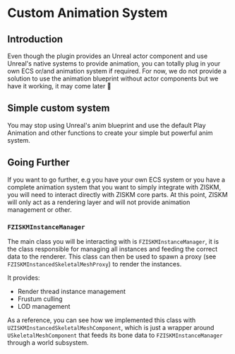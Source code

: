 # Custom Animation System

## Introduction
Even though the plugin provides an Unreal actor component and use Unreal's native systems to provide animation, you can totally plug in your own ECS or/and animation system if required. For now, we do not provide a solution to use the animation blueprint without actor components but we have it working, it may come later :eyes:

## Simple custom system
You may stop using Unreal's anim blueprint and use the default Play Animation and other functions to create your simple but powerful anim system.

## Going Further
If you want to go further, e.g you have your own ECS system or you have a complete animation system that you want to simply integrate with ZISKM, you will need to interact directly with ZISKM core parts. At this point, ZISKM will only act as a rendering layer and will not provide animation management or other. 

### `FZISKMInstanceManager`
The main class you will be interacting with is `FZISKMInstanceManager`, it is the class responsible for managing all instances and feeding the correct data to the renderer. This class can then be used to spawn a proxy (see `FZISKMInstancedSkeletalMeshProxy`) to render the instances. 

It provides:
- Render thread instance management
- Frustum culling
- LOD management

As a reference, you can see how we implemented this class with `UZISKMInstancedSkeletalMeshComponent`, which is just a wrapper around `USkeletalMeshComponent` that feeds its bone data to `FZISKMInstanceManager` through a world subsystem.
